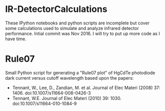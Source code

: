 # IR-DetectorCalculations
These IPython notebooks and python scripts are incomplete but cover some calculations used to simulate and analyze infrared detector performance.
Intial commit was Nov 2016.  I will try to put up more code as I have time.


# Rule07
Small Python script for generating a  "Rule07 plot" of HgCdTe photodiode dark current versus cutoff wavelength based upon the papers:
 - Tennant, W., Lee, D., Zandian, M. et al. Journal of Elec Materi (2008) 37: 1406. doi:10.1007/s11664-008-0426-3
 - Tennant, W.E. Journal of Elec Materi (2010) 39: 1030. doi:10.1007/s11664-010-1084-9

